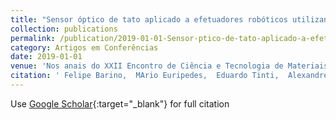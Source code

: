 ```yaml
---
title: "Sensor óptico de tato aplicado a efetuadores robóticos utilizando LPGs e redes neurais artificiais"
collection: publications
permalink: /publication/2019-01-01-Sensor-ptico-de-tato-aplicado-a-efetuadores-robticos-utilizando-LPGs-e-redes-neurais-artificiais
category: Artigos em Conferências
date: 2019-01-01
venue: 'Nos anais do XXII Encontro de Ciência e Tecnologia de Materiais e Modelagem Computacional'
citation: ' Felipe Barino,  MArio Euripedes,  Eduardo Tinti,  Alexandre Santos, &quot;Sensor óptico de tato aplicado a efetuadores robóticos utilizando LPGs e redes neurais artificiais.&quot; Nos anais do XXII Encontro de Ciência e Tecnologia de Materiais e Modelagem Computacional, 2019.'
---
```

Use [Google Scholar](https://scholar.google.com/scholar?q=Sensor+óptico+de+tato+aplicado+a+efetuadores+robóticos+utilizando+LPGs+e+redes+neurais+artificiais){:target="_blank"} for full citation